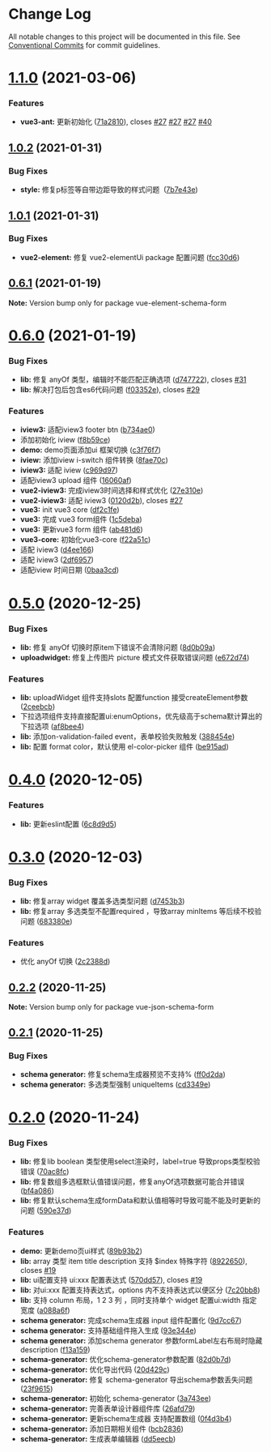 # Change Log

All notable changes to this project will be documented in this file.
See [Conventional Commits](https://conventionalcommits.org) for commit guidelines.

# [1.1.0](https://github.com/lljj-x/vue-json-schema-form/compare/v1.0.2...v1.1.0) (2021-03-06)


### Features

* **vue3-ant:** 更新初始化 ([71a2810](https://github.com/lljj-x/vue-json-schema-form/commit/71a281045af11f215333050396aa546dd5e78b88)), closes [#27](https://github.com/lljj-x/vue-json-schema-form/issues/27) [#27](https://github.com/lljj-x/vue-json-schema-form/issues/27) [#27](https://github.com/lljj-x/vue-json-schema-form/issues/27) [#40](https://github.com/lljj-x/vue-json-schema-form/issues/40)





## [1.0.2](https://github.com/lljj-x/vue-json-schema-form/compare/v1.0.1...v1.0.2) (2021-01-31)


### Bug Fixes

* **style:** 修复p标签等自带边距导致的样式问题  ([7b7e43e](https://github.com/lljj-x/vue-json-schema-form/commit/7b7e43eaa06c14a436b34c38d6d69aad27d67512))





## [1.0.1](https://github.com/lljj-x/vue-json-schema-form/compare/v1.0.0...v1.0.1) (2021-01-31)


### Bug Fixes

* **vue2-element:** 修复 vue2-elementUi package 配置问题 ([fcc30d6](https://github.com/lljj-x/vue-json-schema-form/commit/fcc30d6c1b1214b71784d50b14385a4444d4ff43))





## [0.6.1](https://github.com/lljj-x/vue-json-schema-form/compare/v0.6.0...v0.6.1) (2021-01-19)

**Note:** Version bump only for package vue-element-schema-form





# [0.6.0](https://github.com/lljj-x/vue-json-schema-form/compare/v0.5.0...v0.6.0) (2021-01-19)


### Bug Fixes

* **lib:** 修复 anyOf 类型，编辑时不能匹配正确选项 ([d747722](https://github.com/lljj-x/vue-json-schema-form/commit/d7477227d004e47c2b186c3eb956e4c83d7077ad)), closes [#31](https://github.com/lljj-x/vue-json-schema-form/issues/31)
* **lib:** 解决打包后包含es6代码问题 ([f03352e](https://github.com/lljj-x/vue-json-schema-form/commit/f03352eb129c45963ad41e3e91eebe102c303913)), closes [#29](https://github.com/lljj-x/vue-json-schema-form/issues/29)


### Features

* **iview3:** 适配iview3 footer btn ([b734ae0](https://github.com/lljj-x/vue-json-schema-form/commit/b734ae062bb21e82cfec59739de6de843d752b4c))
* 添加初始化 iview ([f8b59ce](https://github.com/lljj-x/vue-json-schema-form/commit/f8b59ce6bcc3830c051f1aa823ad9c5d06cae61d))
* **demo:** demo页面添加ui 框架切换 ([c3f76f7](https://github.com/lljj-x/vue-json-schema-form/commit/c3f76f7272be6f8132e467b130d6f230a048fb9b))
* **iview:** 添加iview i-switch 组件转换 ([8fae70c](https://github.com/lljj-x/vue-json-schema-form/commit/8fae70cb28f7fd02073d6d4318861b7f08f6199b))
* **iview3:** 适配 iview ([c969d97](https://github.com/lljj-x/vue-json-schema-form/commit/c969d97b6d908eabe8c1f60b8c3625b41fbb661a))
* 适配iview3 upload 组件 ([16060af](https://github.com/lljj-x/vue-json-schema-form/commit/16060af6743c678b4c64e98d58f9503b817d3921))
* **vue2-iview3:** 完成iview3时间选择和样式优化 ([27e310e](https://github.com/lljj-x/vue-json-schema-form/commit/27e310e298498ee5a2466f4d6c7d4153ad8b9777))
* **vue2-iview3:** 适配 iview3 ([0120d2b](https://github.com/lljj-x/vue-json-schema-form/commit/0120d2b9a265cf0bffee099c2d4974c883c08a25)), closes [#27](https://github.com/lljj-x/vue-json-schema-form/issues/27)
* **vue3:** init vue3 core ([df2c1fe](https://github.com/lljj-x/vue-json-schema-form/commit/df2c1fe9873a5e13eeafff924f7d9ab369824fbd))
* **vue3:** 完成 vue3 form组件 ([1c5deba](https://github.com/lljj-x/vue-json-schema-form/commit/1c5debae4cb92f3f54de64d8f38c98396022a344))
* **vue3:** 更新vue3 form 组件 ([ab481d6](https://github.com/lljj-x/vue-json-schema-form/commit/ab481d675c4b84a29aa689b99d9d2f8f17fae86d))
* **vue3-core:** 初始化vue3-core ([f22a51c](https://github.com/lljj-x/vue-json-schema-form/commit/f22a51cd732c21a244b770cbcae0f9ceb0156c57))
* 适配 iview3 ([d4ee166](https://github.com/lljj-x/vue-json-schema-form/commit/d4ee166a7dd71bb9a840525f4eb15c4fdc97f11d))
* 适配 iview3 ([2df6957](https://github.com/lljj-x/vue-json-schema-form/commit/2df69575b4ad2650c2e75863ffcf0c306e42f21e))
* 适配iview 时间日期 ([0baa3cd](https://github.com/lljj-x/vue-json-schema-form/commit/0baa3cdfd22ac19191dfc8adddd7f0bdc3520bf0))





# [0.5.0](https://github.com/lljj-x/vue-json-schema-form/compare/v0.4.1...v0.5.0) (2020-12-25)


### Bug Fixes

* **lib:** 修复 anyOf 切换时原item下错误不会清除问题 ([8d0b09a](https://github.com/lljj-x/vue-json-schema-form/commit/8d0b09a36a23626d34ffba46bad02d96e060b30e))
* **uploadwidget:** 修复上传图片 picture 模式文件获取错误问题 ([e672d74](https://github.com/lljj-x/vue-json-schema-form/commit/e672d7425521b9b3fc51e0bea1f5d101a669a7f8))


### Features

* **lib:** uploadWidget 组件支持slots 配置function 接受createElement参数 ([2ceebcb](https://github.com/lljj-x/vue-json-schema-form/commit/2ceebcb6970bf0a46d0f8a80acb6dbe3ebcd7b80))
* 下拉选项组件支持直接配置ui:enumOptions，优先级高于schema默计算出的下拉选项 ([af8bee4](https://github.com/lljj-x/vue-json-schema-form/commit/af8bee437cae86deae38480cce6607e7dd42b867))
* **lib:** 添加on-validation-failed event，表单校验失败触发 ([388454e](https://github.com/lljj-x/vue-json-schema-form/commit/388454eac1fd1c1d5aa205e965c477604176df09))
* **lib:** 配置 format color，默认使用 el-color-picker 组件 ([be915ad](https://github.com/lljj-x/vue-json-schema-form/commit/be915ad8eace3b33bbb70180788c251dafbac50e))





# [0.4.0](https://github.com/lljj-x/vue-json-schema-form/compare/v0.3.0...v0.4.0) (2020-12-05)


### Features

* **lib:** 更新eslint配置 ([6c8d9d5](https://github.com/lljj-x/vue-json-schema-form/commit/6c8d9d5ab355c895e6983ee01cfad0f610781eeb))





# [0.3.0](https://github.com/lljj-x/vue-json-schema-form/compare/v0.2.2...v0.3.0) (2020-12-03)


### Bug Fixes

* **lib:** 修复array widget 覆盖多选类型问题 ([d7453b3](https://github.com/lljj-x/vue-json-schema-form/commit/d7453b33abea5f903a3cbee073172a28c3cf02ac))
* **lib:** 修复array 多选类型不配置required ，导致array minItems 等后续不校验问题 ([683380e](https://github.com/lljj-x/vue-json-schema-form/commit/683380eb824a4e4dc281eda98f19deb64b0c3fa7))


### Features

* 优化 anyOf 切换 ([2c2388d](https://github.com/lljj-x/vue-json-schema-form/commit/2c2388d0b46e068ec24c9e64e7ec2154e3237a59))





## [0.2.2](https://github.com/lljj-x/vue-json-schema-form/compare/v0.2.1...v0.2.2) (2020-11-25)

**Note:** Version bump only for package vue-json-schema-form





## [0.2.1](https://github.com/lljj-x/vue-json-schema-form/compare/v0.2.0...v0.2.1) (2020-11-25)


### Bug Fixes

* **schema generator:** 修复schema生成器预览不支持% ([ff0d2da](https://github.com/lljj-x/vue-json-schema-form/commit/ff0d2da9b1944056185803898d3a2c66194cc508))
* **schema generator:** 多选类型强制 uniqueItems ([cd3349e](https://github.com/lljj-x/vue-json-schema-form/commit/cd3349ed960bdf2908ffd76ffce86cf99914b222))





# [0.2.0](https://github.com/lljj-x/vue-json-schema-form/compare/v0.1.3...v0.2.0) (2020-11-24)


### Bug Fixes

* **lib:** 修复lib boolean 类型使用select渲染时，label=true 导致props类型校验错误 ([70ac8fc](https://github.com/lljj-x/vue-json-schema-form/commit/70ac8fc02b47e6e51e42be9d97daab998bfdadc9))
* **lib:** 修复数组多选框默认值错误问题，修复anyOf选项数据可能合并错误 ([bf4a086](https://github.com/lljj-x/vue-json-schema-form/commit/bf4a086433b420ac0b9aa570bd13ff935c2ddd10))
* **lib:** 修复默认schema生成formData和默认值相等时导致可能不能及时更新的问题 ([590e37d](https://github.com/lljj-x/vue-json-schema-form/commit/590e37dd67d6863d3bb2867e978f83fa52a1fb9c))


### Features

* **demo:** 更新demo页ui样式 ([89b93b2](https://github.com/lljj-x/vue-json-schema-form/commit/89b93b26d0a57e623e6e2784e4636a7aefb32738))
* **lib:** array 类型 item title description 支持 $index 特殊字符 ([8922650](https://github.com/lljj-x/vue-json-schema-form/commit/89226508fa8dcdb55fe930a014e6ec7d1cc6a9bd)), closes [#19](https://github.com/lljj-x/vue-json-schema-form/issues/19)
* **lib:** ui配置支持 ui:xxx 配置表达式 ([570dd57](https://github.com/lljj-x/vue-json-schema-form/commit/570dd577fe88b779d37afb8fba8199b97edb2f73)), closes [#19](https://github.com/lljj-x/vue-json-schema-form/issues/19)
* **lib:** 对ui:xxx 配置支持表达式，options 内不支持表达式以便区分 ([7c20bb8](https://github.com/lljj-x/vue-json-schema-form/commit/7c20bb8c11d5038eca37d5fdb151ae250f7dc074))
* **lib:** 支持 column 布局，1 2 3 列 ，同时支持单个 widget 配置ui:width 指定宽度 ([a088a6f](https://github.com/lljj-x/vue-json-schema-form/commit/a088a6f21448e77f371e8391d93c03aa2e99a3e9))
* **schema generator:** 完成schema生成器 input 组件配置化 ([9d7cc67](https://github.com/lljj-x/vue-json-schema-form/commit/9d7cc67802353b3772e5937aeac9345ec0b46570))
* **schema generator:** 支持基础组件拖入生成 ([93e344e](https://github.com/lljj-x/vue-json-schema-form/commit/93e344e48ce50d3933830c90113dd5d789a0a371))
* **schema generator:** 添加schema generator 参数formLabel左右布局时隐藏description ([f13a159](https://github.com/lljj-x/vue-json-schema-form/commit/f13a159977d8f1677e8942dce2b1e53283943b82))
* **schema-generator:** 优化schema-generator参数配置 ([82d0b7d](https://github.com/lljj-x/vue-json-schema-form/commit/82d0b7d4430d92ae8094044dec3dfa521ed5c410))
* **schema-generator:** 优化导出代码 ([20d429c](https://github.com/lljj-x/vue-json-schema-form/commit/20d429c60f49f7e8181ece0b53974f303fec0c5f))
* **schema-generator:** 修复 schema-generator 导出schema参数丢失问题 ([23f9615](https://github.com/lljj-x/vue-json-schema-form/commit/23f961579dc11fe8a7626186b4f9736c4e1203c6))
* **schema-generator:** 初始化 schema-generator ([3a743ee](https://github.com/lljj-x/vue-json-schema-form/commit/3a743ee48c50493fb17a19cc0657cb351ef5a111))
* **schema-generator:** 完善表单设计器组件库 ([26afd79](https://github.com/lljj-x/vue-json-schema-form/commit/26afd79687263149a1e29c0adf03de3b7bd7f6db))
* **schema-generator:** 更新schema生成器 支持配置数组 ([0f4d3b4](https://github.com/lljj-x/vue-json-schema-form/commit/0f4d3b4be1b47fb89571500cd8749fed6a412a38))
* **schema-generator:** 添加日期相关组件 ([bcb2836](https://github.com/lljj-x/vue-json-schema-form/commit/bcb283665eab561608062255c5f197f5a1e1a5aa))
* **schema-generator:** 生成表单编辑器 ([dd5eecb](https://github.com/lljj-x/vue-json-schema-form/commit/dd5eecb607e2be8e000a56dd5202d3a9c02d38a0))

